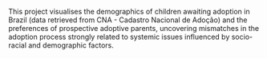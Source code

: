 This project visualises the demographics of children awaiting adoption in Brazil (data retrieved from CNA - Cadastro Nacional de Adoção) and the preferences of prospective adoptive parents, uncovering mismatches in the adoption process strongly related to systemic issues influenced by socio-racial and demographic factors.
